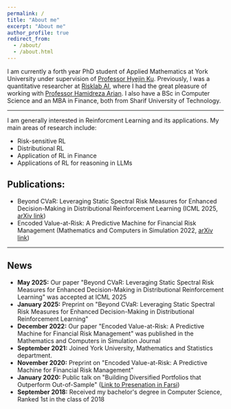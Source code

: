 ```yaml
---
permalink: /
title: "About me"
excerpt: "About me"
author_profile: true
redirect_from: 
  - /about/
  - /about.html
---
```


I am currently a forth year PhD student of Applied Mathematics at York University under supervision of [Professor Hyejin Ku](https://hku.info.yorku.ca/). Previously, I was a quantitative researcher at [Risklab AI](https://risklab.ai/), where I had the great pleasure of working with [Professor Hamidreza Arian](https://arian.ai/). I also have a BSc in Computer Science and an MBA in Finance, both from Sharif University of Technology.

---

I am generally interested in Reinforcment Learning and its applications. My main areas of research include:
* Risk-sensitive RL
* Distributional RL
* Application of RL in Finance
* Applications of RL for reasoning in LLMs

## Publications:
* Beyond CVaR: Leveraging Static Spectral Risk Measures for Enhanced Decision-Making in Distributional Reinforcement Learning (ICML 2025,  [arXiv link](https://arxiv.org/abs/2501.02087))
* Encoded Value-at-Risk: A Predictive Machine for Financial Risk Management (Mathematics and Computers in Simulation 2022, [arXiv link](https://arxiv.org/abs/2011.06742))

---

## News
* **May 2025:** Our paper "Beyond CVaR: Leveraging Static Spectral Risk Measures for Enhanced Decision-Making in Distributional Reinforcement Learning" was accepted at ICML 2025
* **January 2025:** Preprint on "Beyond CVaR: Leveraging Static Spectral Risk Measures for Enhanced Decision-Making in Distributional Reinforcement Learning"
* **December 2022:** Our paper "Encoded Value-at-Risk: A Predictive Machine for Financial Risk Management" was published in the Mathematics and Computers in Simulation Journal 
* **September 2021:** Joined York University, Mathematics and Statistics department.
* **November 2020:** Preprint on "Encoded Value-at-Risk: A Predictive Machine for Financial Risk Management"
* **January 2020:** Public talk on "Building Diversified Portfolios that Outperform Out-of-Sample" ([Link to Presenation in Farsi](https://www.aparat.com/v/nkjlB))
* **September 2018:** Received my bachelor's degree in Computer Science, Ranked 1st in the class of 2018

